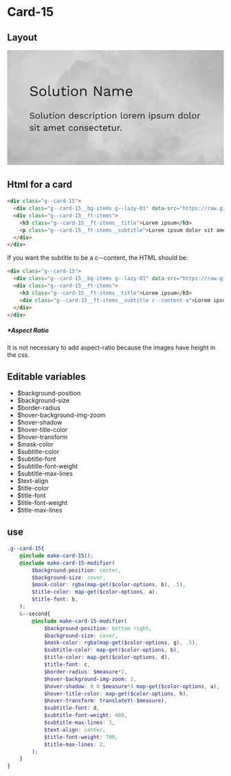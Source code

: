 # Card-15

## Layout

![alt text][card-15]

[card-15]: /src/img/global-components/card/card-15.jpg

## Html for a card

```html
<div class="g--card-15">
  <div class="g--card-15__bg-items g--lazy-01" data-src="https://raw.githubusercontent.com/team-thunderfoot/ui/main/src/img/global-components/bg-placeholder.jpg"></div>
  <div class="g--card-15__ft-items">
    <h3 class="g--card-15__ft-items__title">Lorem ipsum</h3>
    <p class="g--card-15__ft-items__subtitle">Lorem ipsum dolor sit amet.</p>
  </div>
</div>
```

If you want the subtitle to be a c--content, the HTML should be:

```html
<div class="g--card-15">
  <div class="g--card-15__bg-items g--lazy-01" data-src="https://raw.githubusercontent.com/team-thunderfoot/ui/main/src/img/global-components/bg-placeholder.jpg"></div>
  <div class="g--card-15__ft-items">
    <h3 class="g--card-15__ft-items__title">Lorem ipsum</h3>
    <div class="g--card-15__ft-items__subtitle c--content-a">Lorem ipsum dolor sit amet.</div>
  </div>
</div>
```

##### \*Aspect Ratio

It is not necessary to add aspect-ratio because the images have height in the css.

## Editable variables

- $background-position
- $background-size
- $border-radius
- $hover-background-img-zoom
- $hover-shadow
- $hover-title-color
- $hover-transform
- $mask-color
- $subtitle-color
- $subtitle-font
- $subtitle-font-weight
- $subtitle-max-lines
- $text-align
- $title-color
- $title-font
- $title-font-weight
- $title-max-lines

## use

```scss
.g--card-15{
    @include make-card-15();
    @include make-card-15-modifier(
        $background-position: center,
        $background-size: cover,
        $mask-color: rgba(map-get($color-options, b), .5),
        $title-color: map-get($color-options, a),
        $title-font: b,
    );
    &--second{
        @include make-card-15-modifier(
            $background-position: bottom right,
            $background-size: cover,
            $mask-color: rgba(map-get($color-options, g), .5),
            $subtitle-color: map-get($color-options, b),
            $title-color: map-get($color-options, d),
            $title-font: c,
            $border-radius: $measure*2,
            $hover-background-img-zoom: 2,
            $hover-shadow: 0 0 $measure*4 map-get($color-options, a),
            $hover-title-color: map-get($color-options, h),
            $hover-transform: translateY(-$measure),
            $subtitle-font: d,
            $subtitle-font-weight: 400,
            $subtitle-max-lines: 3,
            $text-align: center,
            $title-font-weight: 700,
            $title-max-lines: 2,
        );
    }
}
```
